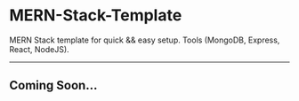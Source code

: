 # MERN-Stack-Template
 MERN Stack template for quick && easy setup. Tools (MongoDB, Express, React, NodeJS).

----
## Coming Soon...
